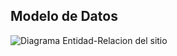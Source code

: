 ## Modelo de Datos

![Diagrama Entidad-Relacion del sitio](https://github.com/dbm349/TPFinal-WEB/blob/master/Entrega1/DiagramaEntidadRelaci%C3%B3n/Der.jpg)
